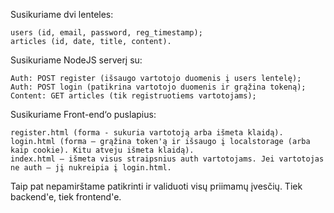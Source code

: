 Susikuriame dvi lenteles:

    users (id, email, password, reg_timestamp);
    articles (id, date, title, content).

Susikuriame NodeJS serverį su:

    Auth: POST register (išsaugo vartotojo duomenis į users lentelę);
    Auth: POST login (patikrina vartotojo duomenis ir grąžina tokeną);
    Content: GET articles (tik registruotiems vartotojams);

Susikuriame Front-end‘o puslapius:

    register.html (forma - sukuria vartotoją arba išmeta klaidą).
    login.html (forma – grąžina token'ą ir išsaugo į localstorage (arba kaip cookie). Kitu atveju išmeta klaidą).
    index.html – išmeta visus straipsnius auth vartotojams. Jei vartotojas ne auth – jį nukreipia į login.html.

Taip pat nepamirštame patikrinti ir validuoti visų priimamų įvesčių. Tiek backend'e, tiek frontend'e.
